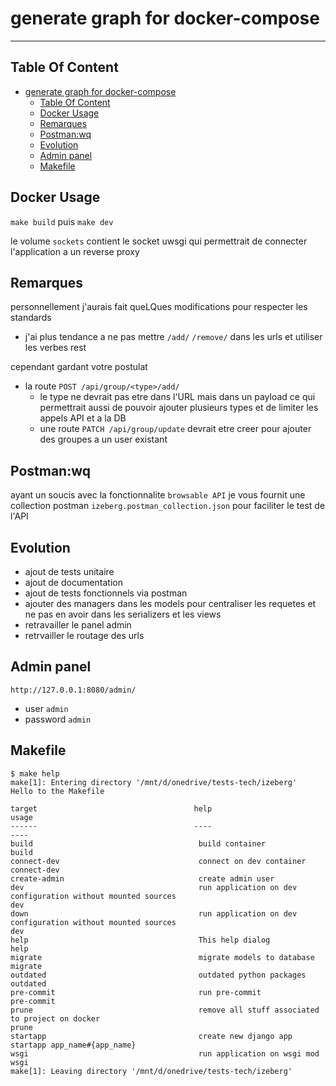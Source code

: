 # generate graph for docker-compose

______________________________________________________________________

## Table Of Content

<!--TOC-->

- [generate graph for docker-compose](#generate-graph-for-docker-compose)
  - [Table Of Content](#table-of-content)
  - [Docker Usage](#docker-usage)
  - [Remarques](#remarques)
  - [Postman:wq](#postmanwq)
  - [Evolution](#evolution)
  - [Admin panel](#admin-panel)
  - [Makefile](#makefile)

<!--TOC-->

## Docker Usage

`make build` puis `make dev`

le volume `sockets` contient le socket uwsgi qui permettrait de connecter l'application a un reverse proxy

## Remarques

personnellement j'aurais fait queLQues modifications pour respecter les standards

- j'ai plus tendance a ne pas mettre `/add/` `/remove/` dans les urls et utiliser les verbes rest

cependant gardant votre postulat

- la route `POST /api/group/<type>/add/`
  - le type ne devrait pas etre dans l'URL mais dans un payload ce qui permettrait aussi de pouvoir ajouter plusieurs types et de limiter les appels API et a la DB
  - une route `PATCH /api/group/update` devrait etre creer pour ajouter des groupes a un user existant

## Postman:wq

ayant un soucis avec la fonctionnalite `browsable API` je vous fournit une collection postman `izeberg.postman_collection.json` pour faciliter le test de l'API

## Evolution

- ajout de tests unitaire
- ajout de documentation
- ajout de tests fonctionnels via postman
- ajouter des managers dans les models pour centraliser les requetes et ne pas en avoir dans les serializers et les views
- retravailler le panel admin
- retrvailler le routage des urls

## Admin panel

`http://127.0.0.1:8080/admin/`

- user `admin`
- password `admin`

## Makefile

<!-- START makefile-doc -->

```
$ make help
make[1]: Entering directory '/mnt/d/onedrive/tests-tech/izeberg'
Hello to the Makefile

target                                   help                                                                                                 usage
------                                   ----                                                                                                 ----
build                                     build container                                                                                      build
connect-dev                               connect on dev container                                                                             connect-dev
create-admin                              create admin user
dev                                       run application on dev configuration without mounted sources                                         dev
down                                      run application on dev configuration without mounted sources                                         dev
help                                      This help dialog                                                                                     help
migrate                                   migrate models to database                                                                           migrate
outdated                                  outdated python packages                                                                             outdated
pre-commit                                run pre-commit                                                                                       pre-commit
prune                                     remove all stuff associated to project on docker                                                     prune
startapp                                  create new django app                                                                                startapp app_name#{app_name}
wsgi                                      run application on wsgi mod                                                                          wsgi
make[1]: Leaving directory '/mnt/d/onedrive/tests-tech/izeberg'
```

<!-- END makefile-doc -->
